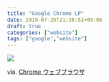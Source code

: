 ```yaml
---
title: "Google Chrome LP"
date: 2018-07-28T21:38:51+09:00
draft: true
categories: ["website"]
tags: ["google","website"]
---
```


![](https://i.gyazo.com/c9573f9c4693e38c018f34188566edfb.png)

via. [Chrome ウェブブラウザ](https://www.google.com/chrome/)